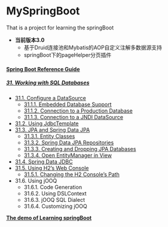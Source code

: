 # MySpringBoot
That is a project for learning the springBoot<br/>
* **当前版本3.0**
    * 基于Druid连接池和Mybatis的AOP自定义注解多数据源支持
    * springBoot下的pageHelper分页插件
#### [Spring Boot Reference Guide](https://docs.spring.io/spring-boot/docs/current/reference/html/index.html)
##### [31. Working with SQL Databases](https://docs.spring.io/spring-boot/docs/current/reference/html/boot-features-sql.html)
* [31.1. Configure a DataSource](https://docs.spring.io/spring-boot/docs/current/reference/html/boot-features-sql.html#boot-features-configure-datasource)
    * [31.1.1. Embedded Database Support](https://docs.spring.io/spring-boot/docs/current/reference/html/boot-features-sql.html#boot-features-embedded-database-support)
    * [31.1.2. Connection to a Production Database](https://docs.spring.io/spring-boot/docs/current/reference/html/boot-features-sql.html#boot-features-connect-to-production-database)
    * [31.1.3. Connection to a JNDI DataSource](https://docs.spring.io/spring-boot/docs/current/reference/html/boot-features-sql.html#boot-features-connecting-to-a-jndi-datasource)
* [31.2. Using JdbcTemplate](https://docs.spring.io/spring-boot/docs/current/reference/html/boot-features-sql.html#boot-features-using-jdbc-template)
* [31.3. JPA and Spring Data JPA](https://docs.spring.io/spring-boot/docs/current/reference/html/boot-features-sql.html#boot-features-jpa-and-spring-data)
    * [31.3.1. Entity Classes](https://docs.spring.io/spring-boot/docs/current/reference/html/boot-features-sql.html#boot-features-entity-classes)
    * [31.3.2. Spring Data JPA Repositories](https://docs.spring.io/spring-boot/docs/current/reference/html/boot-features-sql.html#boot-features-spring-data-jpa-repositories)
    * [31.3.3. Creating and Dropping JPA Databases](https://docs.spring.io/spring-boot/docs/current/reference/html/boot-features-sql.html#boot-features-creating-and-dropping-jpa-databases)
    * [31.3.4. Open EntityManager in View](https://docs.spring.io/spring-boot/docs/current/reference/html/boot-features-sql.html#boot-features-jpa-in-web-environment)
* [31.4. Spring Data JDBC](https://docs.spring.io/spring-boot/docs/current/reference/html/boot-features-sql.html#boot-features-data-jdbc)
* [31.5. Using H2’s Web Console](https://docs.spring.io/spring-boot/docs/current/reference/html/boot-features-sql.html#boot-features-sql-h2-console)
    * [31.5.1. Changing the H2 Console’s Path](https://docs.spring.io/spring-boot/docs/current/reference/html/boot-features-sql.html#boot-features-sql-h2-console-custom-path)
* 31.6. Using jOOQ
    * 31.6.1. Code Generation
    * 31.6.2. Using DSLContext
    * 31.6.3. jOOQ SQL Dialect
    * 31.6.4. Customizing jOOQ<br/>
    
__[The demo of Learning springBoot](https://mp.weixin.qq.com/s?__biz=MzUzODcwMDIzOQ==&mid=2247487355&idx=1&sn=81d536ac18f88af3f348dd4f775a41af)__

 